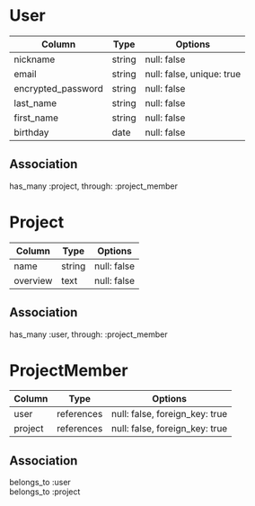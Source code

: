 # User

| Column             | Type   | Options                   |
| ------------------ | ------ | ------------------------- |
| nickname           | string | null: false               |
| email              | string | null: false, unique: true |
| encrypted_password | string | null: false               |
| last_name          | string | null: false               |
| first_name         | string | null: false               |
| birthday           | date   | null: false               |

## Association

has_many :project, through: :project_member

# Project

| Column   | Type   | Options     |
| -------- | ------ | ----------- |
| name     | string | null: false |
| overview | text   | null: false |

## Association

has_many :user, through: :project_member

# ProjectMember

| Column  | Type       | Options                        |
| ------- | ---------- | ------------------------------ |
| user    | references | null: false, foreign_key: true |
| project | references | null: false, foreign_key: true |

## Association

belongs_to :user <br>
belongs_to :project
